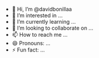 - 👋 Hi, I’m @davidbonillaa
- 👀 I’m interested in ...
- 🌱 I’m currently learning ...
- 💞️ I’m looking to collaborate on ...
- 📫 How to reach me ...
- 😄 Pronouns: ...
- ⚡ Fun fact: ...

<!---
davidbonillaa/davidbonillaa is a ✨ special ✨ repository because its `README.md` (this file) appears on your GitHub profile.
You can click the Preview link to take a look at your changes.
--->
